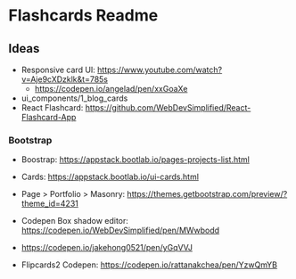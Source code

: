 # Flashcards Readme

## Ideas

- Responsive card UI: https://www.youtube.com/watch?v=Aje9cXDzklk&t=785s
  - https://codepen.io/angelad/pen/xxGoaXe
- ui_components/1_blog_cards
- React Flashcard: https://github.com/WebDevSimplified/React-Flashcard-App

### Bootstrap

- Boostrap: https://appstack.bootlab.io/pages-projects-list.html
- Cards: https://appstack.bootlab.io/ui-cards.html

- Page > Portfolio > Masonry: https://themes.getbootstrap.com/preview/?theme_id=4231

* Codepen Box shadow editor: https://codepen.io/WebDevSimplified/pen/MWwbodd

- https://codepen.io/jakehong0521/pen/yGqVVJ

- Flipcards2 Codepen: https://codepen.io/rattanakchea/pen/YzwQmYB
